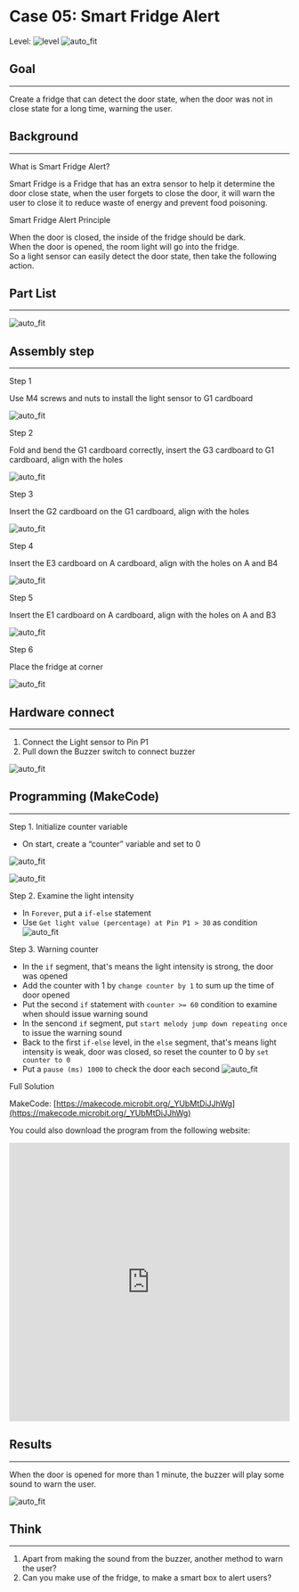 # Case 05: Smart Fridge Alert

Level: ![level](images/level3.png)
![auto_fit](images/Case5/intro.png)<P>

## Goal
<HR>

Create a fridge that can detect the door state, when the door was not in close state for a long time, warning the user.
<BR><P>

## Background
<HR>

<span id="subtitle">What is Smart Fridge Alert?</span><P>
Smart Fridge is a Fridge that has an extra sensor to help it determine the door close state, when the user forgets to close the door, it will warn the user to close it to reduce waste of energy and prevent food poisoning.<BR><P>

<span id="subtitle">Smart Fridge Alert Principle</span><P>
When the door is closed, the inside of the fridge should be dark.<BR>When the door is opened, the room light will go into the fridge.<BR>So a light sensor can easily detect the door state, then take the following action. <BR><P>

## Part List
<HR>

![auto_fit](images/Case5/Case5_parts.png)<P>

## Assembly step
<HR>

<span id="subtitle">Step 1</span><P>
Use M4 screws and nuts to install the light sensor to G1 cardboard
<BR><P>

![auto_fit](images/Case5/Case5_ass1.png)<P>
<span id="subtitle">Step 2</span><P>
Fold and bend the G1 cardboard correctly, insert the G3 cardboard to G1 cardboard, align with the holes<BR><P>

![auto_fit](images/Case5/Case5_ass2.png)<P>
<span id="subtitle">Step 3</span><P>
Insert the G2 cardboard on the G1 cardboard, align with the holes<BR><P>

![auto_fit](images/Case5/Case5_ass3.png)<P>
<span id="subtitle">Step 4</span><P>
Insert the E3 cardboard on A cardboard, align with the holes on A and B4 <BR><P>

![auto_fit](images/Case5/Case5_ass4.png)<P>
<span id="subtitle">Step 5</span><P>
Insert the E1 cardboard on A cardboard, align with the holes on A and B3<BR><P>
![auto_fit](images/Case5/Case5_ass5.png)<P>

<span id="subtitle">Step 6</span><P>
Place the fridge at corner <BR><P>
![auto_fit](images/Case5/Case5_ass6.png)<P>

## Hardware connect
<HR>

1. Connect the Light sensor to Pin P1
2. Pull down the Buzzer switch to connect buzzer

![auto_fit](images/Case5/Case5_hardware.png)<P>

## Programming (MakeCode)
<HR>

<span id="subtitle">Step 1. Initialize counter variable</span><P>
* On start, create a “counter” variable and set to 0

![auto_fit](images/Case5/Case5_p1.png)<P>
![auto_fit](images/Case5/Case5_p2.png)<P>

<span id="subtitle">Step 2. Examine the light intensity</span><P>
* In `Forever`, put a `if-else` statement
* Use `Get light value (percentage) at Pin P1 > 30` as condition
![auto_fit](images/Case5/Case5_p3.png)<P>

<span id="subtitle">Step 3. Warning counter</span><P>
* In the `if` segment, that's means the light intensity is strong, the door was opened
* Add the counter with 1 by `change counter by 1` to sum up the time of door opened
* Put the second `if` statement with `counter >= 60` condition to examine when should issue warning sound
* In the sencond `if` segment, put `start melody jump down repeating once` to issue the warning sound
* Back to the first `if-else` level, in the `else` segment, that's means light intensity is weak, door was closed, so reset the counter to 0 by `set counter to 0`
* Put a `pause (ms) 1000` to check the door each second
![auto_fit](images/Case5/Case5_p4.png)<P>


<span id="subtitle">Full Solution<BR><P>
MakeCode: [https://makecode.microbit.org/_YUbMtDiJJhWg](https://makecode.microbit.org/_YUbMtDiJJhWg)<BR><P>
You could also download the program from the following website:<BR>
<iframe src="https://makecode.microbit.org/#pub:_YUbMtDiJJhWg" width="100%" height="500" frameborder="0"></iframe>


## Results
<HR>
When the door is opened for more than 1 minute, the buzzer will play some sound to warn the user.
<BR><P>

![auto_fit](images/Case5/Case5_result.gif)<P>

## Think
<HR>

1. Apart from making the sound from the buzzer, another method to warn the user?
2. Can you make use of the fridge, to make a smart box to alert users?


